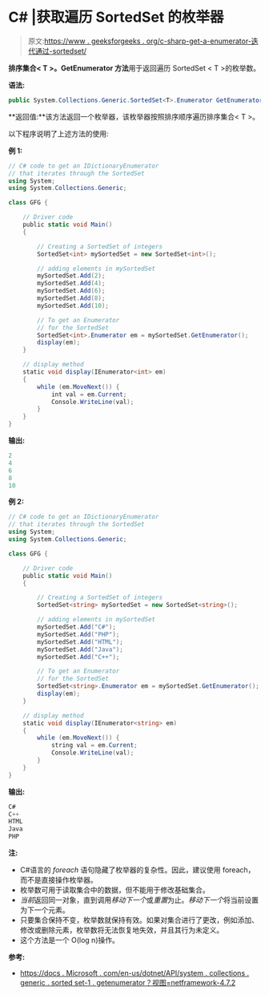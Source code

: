 # C# |获取遍历 SortedSet 的枚举器

> 原文:[https://www . geeksforgeeks . org/c-sharp-get-a-enumerator-迭代通过-sortedset/](https://www.geeksforgeeks.org/c-sharp-get-an-enumerator-that-iterates-through-the-sortedset/)

**排序集合< T >。GetEnumerator 方法**用于返回遍历 SortedSet < T >的枚举数。

**语法:**

```cs
public System.Collections.Generic.SortedSet<T>.Enumerator GetEnumerator ();
```

**返回值:**该方法返回一个枚举器，该枚举器按照排序顺序遍历排序集合< T >。

以下程序说明了上述方法的使用:

**例 1:**

```cs
// C# code to get an IDictionaryEnumerator
// that iterates through the SortedSet
using System;
using System.Collections.Generic;

class GFG {

    // Driver code
    public static void Main()
    {

        // Creating a SortedSet of integers
        SortedSet<int> mySortedSet = new SortedSet<int>();

        // adding elements in mySortedSet
        mySortedSet.Add(2);
        mySortedSet.Add(4);
        mySortedSet.Add(6);
        mySortedSet.Add(8);
        mySortedSet.Add(10);

        // To get an Enumerator
        // for the SortedSet
        SortedSet<int>.Enumerator em = mySortedSet.GetEnumerator();
        display(em);
    }

    // display method
    static void display(IEnumerator<int> em)
    {
        while (em.MoveNext()) {
            int val = em.Current;
            Console.WriteLine(val);
        }
    }
}
```

**输出:**

```cs
2
4
6
8
10

```

**例 2:**

```cs
// C# code to get an IDictionaryEnumerator
// that iterates through the SortedSet
using System;
using System.Collections.Generic;

class GFG {

    // Driver code
    public static void Main()
    {

        // Creating a SortedSet of integers
        SortedSet<string> mySortedSet = new SortedSet<string>();

        // adding elements in mySortedSet
        mySortedSet.Add("C#");
        mySortedSet.Add("PHP");
        mySortedSet.Add("HTML");
        mySortedSet.Add("Java");
        mySortedSet.Add("C++");

        // To get an Enumerator
        // for the SortedSet
        SortedSet<string>.Enumerator em = mySortedSet.GetEnumerator();
        display(em);
    }

    // display method
    static void display(IEnumerator<string> em)
    {
        while (em.MoveNext()) {
            string val = em.Current;
            Console.WriteLine(val);
        }
    }
}
```

**输出:**

```cs
C#
C++
HTML
Java
PHP

```

**注:**

*   C#语言的 *foreach* 语句隐藏了枚举器的复杂性。因此，建议使用 foreach，而不是直接操作枚举器。
*   枚举数可用于读取集合中的数据，但不能用于修改基础集合。
*   *当前*返回同一对象，直到调用*移动下一个*或*重置*为止。*移动下一个*将当前设置为下一个元素。
*   只要集合保持不变，枚举数就保持有效。如果对集合进行了更改，例如添加、修改或删除元素，枚举数将无法恢复地失效，并且其行为未定义。
*   这个方法是一个 O(log n)操作。

**参考:**

*   [https://docs . Microsoft . com/en-us/dotnet/API/system . collections . generic . sorted set-1 . getenumerator？视图=netframework-4.7.2](https://docs.microsoft.com/en-us/dotnet/api/system.collections.generic.sortedset-1.getenumerator?view=netframework-4.7.2)
